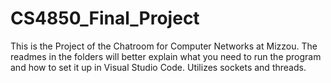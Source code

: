# CS4850_Final_Project

This is the Project of the Chatroom for Computer Networks at Mizzou. The readmes in the folders will better explain what you need to run the program and how to set it up 
in Visual Studio Code. Utilizes sockets and threads.
